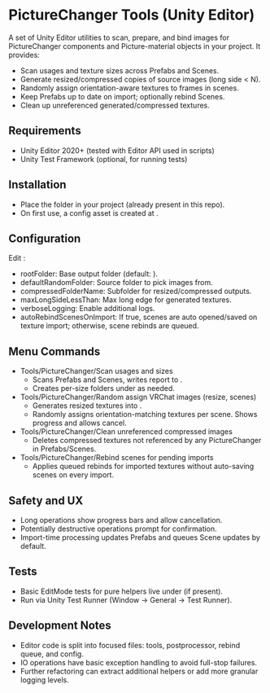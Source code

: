 # PictureChanger Tools (Unity Editor)

A set of Unity Editor utilities to scan, prepare, and bind images for PictureChanger components and Picture-material objects in your project. It provides:

- Scan usages and texture sizes across Prefabs and Scenes.
- Generate resized/compressed copies of source images (long side < N).
- Randomly assign orientation-aware textures to frames in scenes.
- Keep Prefabs up to date on import; optionally rebind Scenes.
- Clean up unreferenced generated/compressed textures.

## Requirements
- Unity Editor 2020+ (tested with Editor API used in scripts)
- Unity Test Framework (optional, for running tests)

## Installation
- Place the  folder in your project (already present in this repo).
- On first use, a config asset is created at .

## Configuration
Edit :
- rootFolder: Base output folder (default: ).
- defaultRandomFolder: Source folder to pick images from.
- compressedFolderName: Subfolder for resized/compressed outputs.
- maxLongSideLessThan: Max long edge for generated textures.
- verboseLogging: Enable additional logs.
- autoRebindScenesOnImport: If true, scenes are auto opened/saved on texture import; otherwise, scene rebinds are queued.

## Menu Commands
- Tools/PictureChanger/Scan usages and sizes
  - Scans Prefabs and Scenes, writes report to .
  - Creates per-size folders under  as needed.
- Tools/PictureChanger/Random assign VRChat images (resize, scenes)
  - Generates resized textures into .
  - Randomly assigns orientation-matching textures per scene. Shows progress and allows cancel.
- Tools/PictureChanger/Clean unreferenced compressed images
  - Deletes compressed textures not referenced by any PictureChanger in Prefabs/Scenes.
- Tools/PictureChanger/Rebind scenes for pending imports
  - Applies queued rebinds for imported textures without auto-saving scenes on every import.

## Safety and UX
- Long operations show progress bars and allow cancellation.
- Potentially destructive operations prompt for confirmation.
- Import-time processing updates Prefabs and queues Scene updates by default.

## Tests
- Basic EditMode tests for pure helpers live under  (if present).
- Run via Unity Test Runner (Window -> General -> Test Runner).

## Development Notes
- Editor code is split into focused files: tools, postprocessor, rebind queue, and config.
- IO operations have basic exception handling to avoid full-stop failures.
- Further refactoring can extract additional helpers or add more granular logging levels.

